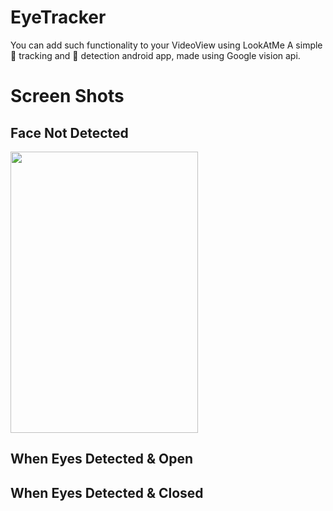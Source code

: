 # EyeTracker
You can add such functionality to your VideoView using LookAtMe
A simple 👀 tracking and 👦 detection android app, made using Google vision api.

# Screen Shots

## Face Not Detected
<img src="https://user-images.githubusercontent.com/57246923/92992617-daa55300-f509-11ea-8a65-b00ad0d218b2.jpg" height="450" width="300">

## When Eyes Detected & Open

## When Eyes Detected & Closed

